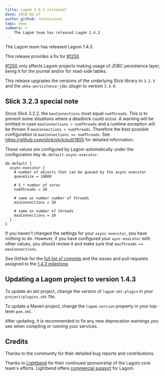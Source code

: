 ```yaml
---
title: Lagom 1.4.3 released!
date: 2018-03-27
author_github: renatocaval
tags: news
summary: >
    The Lagom team has released Lagom 1.4.3
---
```


The Lagom team has released Lagom 1.4.3. 

This release provides a fix for [#1250](https://github.com/lagom/lagom/issues/1250). 

[#1250](https://github.com/lagom/lagom/issues/1250) only affects Lagom projects making usage of JDBC persistence layer, being it for the journal and/or for read-side tables. 

This release upgrades the versions of the underlying Slick library to `3.2.3` and the `akka-persistence-jdbc` plugin to version `3.3.0`.

## Slick 3.2.3 special note

Since Slick 3.2.2, the `maxConnections` must equal `numThreads`. This is to prevent some situations where a deadlock could occur. A warning will be emitted in case `maxConnections > numThreads` and a runtime exception will be thrown if `maxConnections < numThreads`. Therefore the best possible configuration is `maxConnections == numThreads`. See https://github.com/slick/slick/pull/1855 for detailed information.

These values are configured by Lagom automatically under the configuration key `db.default.async-executor`.

```
db.default {
  async-executor {
    # number of objects that can be queued by the async executor
    queueSize = 10000
    
    # 5 * number of cores
    numThreads = 20

    # same as number number of threads
    minConnections = 20

    # same as number of threads
    maxConnections = 20
  }
}
```

If you haven't changed the settings for your `async-executor`, you have nothing to do. However, if you have configured your `aync-executor` with other values, you should review it and make sure that `maxThreads == maxConnections`.

See GitHub for the [full list of commits](https://github.com/lagom/lagom/compare/1.4.2...1.4.3) and the issues and pull requests assigned to the [1.4.3 milestone](https://github.com/lagom/lagom/milestone/27?closed=1).


## Updating a Lagom project to version 1.4.3

To update an sbt project, change the version of `lagom-sbt-plugin` in your `project/plugins.sbt` file.

To update a Maven project, change the `lagom.version` property in your top-level `pom.xml`.

After updating, it is recommended to fix any new deprecation warnings you see when compiling or running your services.


## Credits

Thanks to the community for their detailed bug reports and contributions.

Thanks to [Lightbend](https://www.lightbend.com) for their continued sponsorship of the Lagom core team's efforts. Lightbend offers [commercial support](https://www.lightbend.com/subscription) for Lagom.

